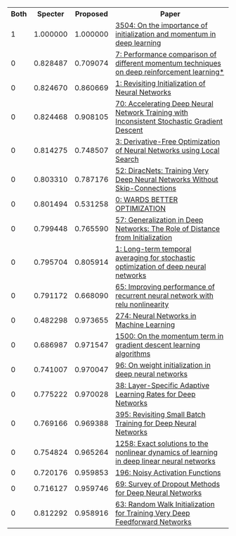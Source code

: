 <html><table><tr>
<th>Both</th>
<th>Specter</th>
<th>Proposed</th>
<th>Paper</th>
</tr>
<tr>
<td>1</td>
<td>1.000000</td>
<td>1.000000</td>
<td><a href="https://www.semanticscholar.org/paper/aa7bfd2304201afbb19971ebde87b17e40242e91">3504: On the importance of initialization and momentum in deep learning</a></td>
</tr>
<tr>
<td>0</td>
<td>0.828487</td>
<td>0.709074</td>
<td><a href="https://www.semanticscholar.org/paper/32954b976c86a8e35e9edf24b95a023bdbb89a76">7: Performance comparison of different momentum techniques on deep reinforcement learning*</a></td>
</tr>
<tr>
<td>0</td>
<td>0.824670</td>
<td>0.860669</td>
<td><a href="https://www.semanticscholar.org/paper/4ae8685db5a0cad3671a01523585dda01a356fce">1: Revisiting Initialization of Neural Networks</a></td>
</tr>
<tr>
<td>0</td>
<td>0.824468</td>
<td>0.908105</td>
<td><a href="https://www.semanticscholar.org/paper/419fe90cf606e1cd86820527a0c3b58c980389fe">70: Accelerating Deep Neural Network Training with Inconsistent Stochastic Gradient Descent</a></td>
</tr>
<tr>
<td>0</td>
<td>0.814275</td>
<td>0.748507</td>
<td><a href="https://www.semanticscholar.org/paper/bceb733df999726cec7b5bc8e7c6e4e27e2c3e65">3: Derivative-Free Optimization of Neural Networks using Local Search</a></td>
</tr>
<tr>
<td>0</td>
<td>0.803310</td>
<td>0.787176</td>
<td><a href="https://www.semanticscholar.org/paper/edccc38cbd8765c658b3880facec76e9f4a8ee5c">52: DiracNets: Training Very Deep Neural Networks Without Skip-Connections</a></td>
</tr>
<tr>
<td>0</td>
<td>0.801494</td>
<td>0.531258</td>
<td><a href="https://www.semanticscholar.org/paper/1d17baa369d635c817875dbe32b5e5264926a15f">0: WARDS BETTER OPTIMIZATION</a></td>
</tr>
<tr>
<td>0</td>
<td>0.799448</td>
<td>0.765590</td>
<td><a href="https://www.semanticscholar.org/paper/d205595e3d1fa4342f29c9517f3b56fffe785d06">57: Generalization in Deep Networks: The Role of Distance from Initialization</a></td>
</tr>
<tr>
<td>0</td>
<td>0.795704</td>
<td>0.805914</td>
<td><a href="https://www.semanticscholar.org/paper/a26e00960bcdb0f0f775d351ed6872d479ce2634">1: Long-term temporal averaging for stochastic optimization of deep neural networks</a></td>
</tr>
<tr>
<td>0</td>
<td>0.791172</td>
<td>0.668090</td>
<td><a href="https://www.semanticscholar.org/paper/26744bcd78eef332a3f588b72f73c9cf92691aad">65: Improving performance of recurrent neural network with relu nonlinearity</a></td>
</tr>
<tr>
<td>0</td>
<td>0.482298</td>
<td>0.973655</td>
<td><a href="https://www.semanticscholar.org/paper/5df0a0e9ceec70a9321b0555288222bf53216342">274: Neural Networks in Machine Learning</a></td>
</tr>
<tr>
<td>0</td>
<td>0.686987</td>
<td>0.971547</td>
<td><a href="https://www.semanticscholar.org/paper/735d4220d5579cc6afe956d9f6ea501a96ae99e2">1500: On the momentum term in gradient descent learning algorithms</a></td>
</tr>
<tr>
<td>0</td>
<td>0.741007</td>
<td>0.970047</td>
<td><a href="https://www.semanticscholar.org/paper/81607da4b18bd7ee838afc1ab9894e3c1d836ccc">96: On weight initialization in deep neural networks</a></td>
</tr>
<tr>
<td>0</td>
<td>0.775222</td>
<td>0.970028</td>
<td><a href="https://www.semanticscholar.org/paper/9dae98ccf0c885bf687b9b71f8ff145648a85c63">38: Layer-Specific Adaptive Learning Rates for Deep Networks</a></td>
</tr>
<tr>
<td>0</td>
<td>0.769166</td>
<td>0.969388</td>
<td><a href="https://www.semanticscholar.org/paper/03cf148638e007ddb42ac49f91225712b6c66a08">395: Revisiting Small Batch Training for Deep Neural Networks</a></td>
</tr>
<tr>
<td>0</td>
<td>0.754824</td>
<td>0.965264</td>
<td><a href="https://www.semanticscholar.org/paper/99c970348b8f70ce23d6641e201904ea49266b6e">1258: Exact solutions to the nonlinear dynamics of learning in deep linear neural networks</a></td>
</tr>
<tr>
<td>0</td>
<td>0.720176</td>
<td>0.959853</td>
<td><a href="https://www.semanticscholar.org/paper/568374ac9433e29b812008b2a01f81e657bdbd34">196: Noisy Activation Functions</a></td>
</tr>
<tr>
<td>0</td>
<td>0.716127</td>
<td>0.959746</td>
<td><a href="https://www.semanticscholar.org/paper/941745ff77fa2cce8c1ed9692b4559492cd5d3ce">69: Survey of Dropout Methods for Deep Neural Networks</a></td>
</tr>
<tr>
<td>0</td>
<td>0.812292</td>
<td>0.958916</td>
<td><a href="https://www.semanticscholar.org/paper/ecd29385eb214d75fc4b310489ab11977a5d1181">63: Random Walk Initialization for Training Very Deep Feedforward Networks</a></td>
</tr>
</table></html>
